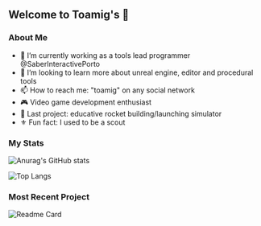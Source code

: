 
<!-- **toamig/toamig** is a ✨ _special_ ✨ repository because its `README.md` (this file) appears on your GitHub profile. -->

## Welcome to Toamig's 👋

### About Me

- 🥽 I’m currently working as a tools lead programmer @SaberInteractivePorto
- 👯 I’m looking to learn more about unreal engine, editor and procedural tools
- 📫 How to reach me: "toamig" on any social network
- 🎮 Video game development enthusiast
- 🚀 Last project: educative rocket building/launching simulator
- ⚜️ Fun fact: I used to be a scout

### My Stats

![Anurag's GitHub stats](https://github-readme-stats.vercel.app/api?username=toamig&count_private=true&theme=react)

![Top Langs](https://github-readme-stats.vercel.app/api/top-langs/?username=toamig&layout=compact&theme=react)

### Most Recent Project

![Readme Card](https://github-readme-stats.vercel.app/api/pin/?username=toamig&repo=Augmented-Tower-Defense&theme=react)

